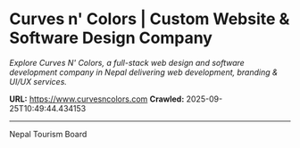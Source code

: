 # Curves n' Colors | Custom Website & Software Design Company

*Explore Curves N' Colors, a full-stack web design and software development company in Nepal delivering web development, branding & UI/UX services.*

**URL:** https://www.curvesncolors.com
**Crawled:** 2025-09-25T10:49:44.434153

---

Nepal Tourism Board